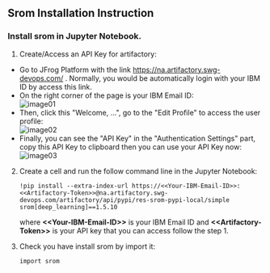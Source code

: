 ## Srom Installation Instruction

### Install srom in Jupyter Notebook.

1. Create/Access an API Key for artifactory:

- Go to JFrog Platform with the link https://na.artifactory.swg-devops.com/ . Normally, you would be automatically login with your IBM ID by access this link.
- On the right corner of the page is your IBM Email ID:<br />
![image01](https://github.com/syhAnna/Model-Inspection/blob/main/images/01.jpg)
- Then, click this "Welcome, ...", go to the "Edit Profile" to access the user profile:<br />
![image02](https://github.com/syhAnna/Model-Inspection/blob/main/images/02.jpg)
- Finally, you can see the "API Key" in the "Authentication Settings" part, copy this API Key to clipboard then you can use your API Key now:<br />
![image03](https://github.com/syhAnna/Model-Inspection/blob/main/images/03.jpg)


2. Create a cell and run the follow command line in the Jupyter Notebook:
    ```
    !pip install --extra-index-url https://<<Your-IBM-Email-ID>>:<<Artifactory-Token>>@na.artifactory.swg-devops.com/artifactory/api/pypi/res-srom-pypi-local/simple srom[deep_learning]==1.5.10
    ```
    where **\<<Your-IBM-Email-ID\>>** is your IBM Email ID and **\<<Artifactory-Token\>>** is your API key that you can access follow the step 1.
 
3. Check you have install srom by import it:
    ```
    import srom
    ```
